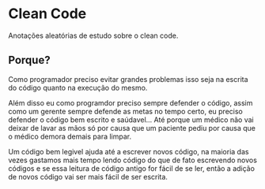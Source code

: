 # Clean Code
Anotações aleatórias de estudo sobre o clean code.

## Porque?
Como programador preciso evitar grandes problemas isso seja na escrita do código quanto na execução do mesmo. <br/>

Além disso eu como programdor preciso sempre defender o código, assim como um gerente sempre defende as metas no tempo certo, eu preciso defender o código bem escrito e saúdavel... Até porque um médico não vai deixar de lavar as mãos só por causa que um paciente pediu por causa que o médico demora demais para limpar. <br />

Um código bem legivel ajuda até a escrever novos código, na maioria das vezes gastamos mais tempo lendo código do que de fato escrevendo novos códigos e se essa leitura de código antigo for fácil de se ler, então a adição de novos código vai ser mais fácil de ser escrita.

